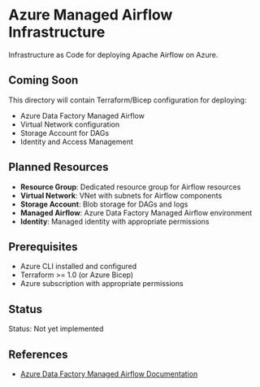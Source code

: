 # Azure Managed Airflow Infrastructure

Infrastructure as Code for deploying Apache Airflow on Azure.

## Coming Soon

This directory will contain Terraform/Bicep configuration for deploying:

- Azure Data Factory Managed Airflow
- Virtual Network configuration
- Storage Account for DAGs
- Identity and Access Management

## Planned Resources

- **Resource Group**: Dedicated resource group for Airflow resources
- **Virtual Network**: VNet with subnets for Airflow components
- **Storage Account**: Blob storage for DAGs and logs
- **Managed Airflow**: Azure Data Factory Managed Airflow environment
- **Identity**: Managed identity with appropriate permissions

## Prerequisites

- Azure CLI installed and configured
- Terraform >= 1.0 (or Azure Bicep)
- Azure subscription with appropriate permissions

## Status

Status: Not yet implemented

## References

- [Azure Data Factory Managed Airflow Documentation](https://learn.microsoft.com/en-us/azure/data-factory/concept-managed-airflow)
